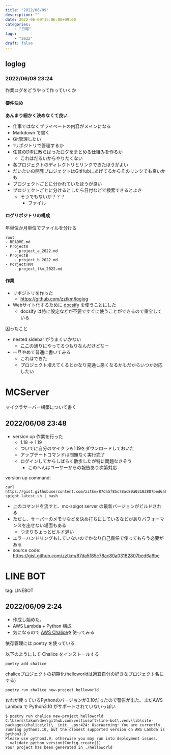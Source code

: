 ```yaml
---
title: "2022/06/09"
description: ""
date: 2022-06-09T15:06:00+09:00
categories:
    - "日報"
tags:
    - "2022"
draft: false
---
```


## loglog

### 2022/06/08 23:24

作業ログをどうやって作っていくか

#### 要件決め

**あんまり細かく決めなくて良い**

- 仕事ではなくプライベートの内容がメインになる
- Markdown で書く
- Git管理したい
- 1リポジトリで管理するか
- 任意のDIRに散らばったログをまとめる仕組みを作るか
	- これはだるいからやりたくない
- 各プロジェクトのディレクトリとリンクできたほうがよい
- だいたいの開発プロジェクトはGitHubにあげてるからそのリンクでも良いかも
- プロジェクトごとに分かれていたほうが良い
- プロジェクトごとに分けるとしたら日付などで検索できるとよき
	- そうでもないか？？？
		- ファイル

#### ログリポジトリの構成

年単位か月単位でファイルを分ける

```
root
- README.md
- ProjectA
	- project_a_2022.md
- ProjectB
	- project_b_2022.md
- PorjectTKM
	- project_tkm_2022.md
```

#### 作業

- リポジトリを作った
	- https://github.com/zztkm/loglog
- Webサイト化するために [docsify](https://docsify.js.org/#/) を使うことにした
	- docsify は特に設定などが不要ですぐに使うことができるので重宝している

困ったこと
- nested sidebar がうまくいかない
	- [ここ](https://docsify.js.org/#/more-pages?id=nested-sidebars)の通りにやってるつもりなんだけどなー
- 一旦やめて普通に書いてみる
	- これはできた
	- プロジェクト増えてくるとかなり見通し悪くなるかもだからいつか対応したい

# MCServer

マイクラサーバー構築について書く

## 2022/06/08 23:48

- version up 作業を行った
	- 1.18 -> 1.19
	- ついでに自分のマイクラも1.19をダウンロードしておいた
	- アップデートコマンドは問題なく実行完了
	- ログインしてからしばらく散歩したが特に問題なさそう
		- このへんはユーザーからの報告あり次第対応

version up command:
```shell
curl https://gist.githubusercontent.com/zztkm/87da5f85c78ac80a03182807bed6a6bc/raw/68b894074ad9fe63bf0f01de3def5e886657bfdc/build-spigot-latest.sh | bash
```

- 上のコマンドを流すと、mc-spigot server の最新バージョンがビルドされる
- ただし、サーバーのメモリなどを決め打ちにしているなどがありパフォーマンスを出せない場面もある
	- つまりちょっとビルド遅い
- エラーハンドリングもしていないのでかなり自己責任で使ってもらう必要がある
- source code: https://gist.github.com/zztkm/87da5f85c78ac80a03182807bed6a6bc

# LINE BOT

tag: LINEBOT

## 2022/06/09  2:24

- 作成し始めた。
- AWS Lambda + Python 構成
- 気になるので [AWS Chalice](https://aws.github.io/chalice/index.html#)を使ってみる

依存管理には poetry を使っている

以下のようにして Chalice をインストールする

```
poetry add chalice
```

chaliceプロジェクトの初期化(helloworldは適宜自分の好きなプロジェクト名にする)
```
poetry run chalice new-project helloworld
```

おれが使っているPythonのバージョンが3.10だったので警告が出た。まだAWS Lambda で Python3.10 がサポートされていないっぽい
```
$ poetry run chalice new-project helloworld
C:\Users\takum\dev\github.com\veltiosoft\line-bot\.venv\lib\site-packages\chalice\cli\__init__.py:424: UserWarning: You are currently running python3.10, but the closest supported version on AWS Lambda is python3.9
Please use python3.9, otherwise you may run into deployment issues.
  validate_python_version(Config.create())
Your project has been generated in ./helloworld
```
